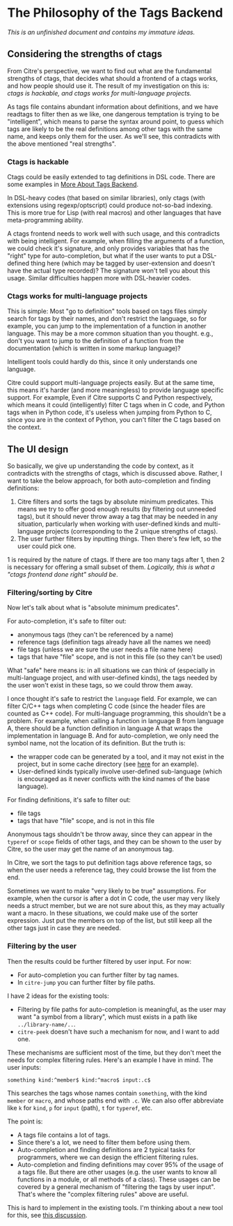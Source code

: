 # The Philosophy of the Tags Backend

*This is an unfinished document and contains my immature ideas.*

## Considering the strengths of ctags

From Citre's perspective, we want to find out what are the fundamental
strengths of ctags, that decides what should a frontend of a ctags works, and
how people should use it. The result of my investigation on this is: *ctags is
hackable, and ctags works for multi-language projects.*

As tags file contains abundant information about definitions, and we have
readtags to filter then as we like, one dangerous temptation is trying to be
"intelligent", which means to parse the syntax around point, to guess which
tags are likely to be the real definitions among other tags with the same name,
and keeps only them for the user. As we'll see, this contradicts with the above
mentioned "real strengths".

### Ctags is hackable

Ctags could be easily extended to tag definitions in DSL code. There are some
examples in [More About Tags
Backend](../user-manual/more-about-tags-backend.md).

In DSL-heavy codes (that based on similar libraries), only ctags (with
extensions using regexp/optscript) could produce not-so-bad indexing. This is
more true for Lisp (with real macros) and other languages that have
meta-programming ability.

A ctags frontend needs to work well with such usage, and this contradicts with
being intelligent. For example, when filling the arguments of a function, we
could check it's signature, and only provides variables that has the "right"
type for auto-completion, but what if the user wants to put a DSL-defined thing
here (which may be tagged by user-extension and doesn't have the actual type
recorded)? The signature won't tell you about this usage. Similar difficulties
happen more with DSL-heavier codes.

### Ctags works for multi-language projects

This is simple: Most "go to definition" tools based on tags files simply search
for tags by their names, and don't restrict the language, so for example, you
can jump to the implementation of a function in another language. This may be a
more common situation than you thought. e.g., don't you want to jump to the
definition of a function from the documentation (which is written in some
markup language)?

Intelligent tools could hardly do this, since it only understands one language.

Citre could support multi-language projects easily. But at the same time, this
means it's harder (and more meaningless) to provide language specific support.
For example, Even if Citre supports C and Python respectively, which means it
could (intelligently) filter C tags when in C code, and Python tags when in
Python code, it's useless when jumping from Python to C, since you are in the
context of Python, you can't filter the C tags based on the context.

## The UI design

So basically, we give up understanding the code by context, as it contradicts
with the strengths of ctags, which is discussed above. Rather, I want to take
the below approach, for both auto-completion and finding definitions:

1. Citre filters and sorts the tags by absolute minimum predicates. This means
   we try to offer good enough results (by filtering out unneeded tags), but it
   should never throw away a tag that may be needed in any situation,
   particularly when working with user-defined kinds and multi-language
   projects (corresponding to the 2 unique strengths of ctags).
2. The user further filters by inputting things. Then there's few left, so the
   user could pick one.

1 is required by the nature of ctags. If there are too many tags after 1, then
2 is necessary for offering a small subset of them. *Logically, this is what a
"ctags frontend done right" should be*.

### Filtering/sorting by Citre

Now let's talk about what is "absolute minimum predicates".

For auto-completion, it's safe to filter out:

- anonymous tags (they can't be referenced by a name)
- reference tags (definition tags already have all the names we need)
- file tags (unless we are sure the user needs a file name here)
- tags that have "file" scope, and is not in this file (so they can't be used)

What "safe" here means is: in all situations we can think of (especially in
multi-language project, and with user-defined kinds), the tags needed by the
user won't exist in these tags, so we could throw them away.

I once thought it's safe to restrict the `language` field. For example, we can
filter C/C++ tags when completing C code (since the header files are counted as
C++ code). For multi-language programming, this shouldn't be a problem. For
example, when calling a function in language B from language A, there should be
a function definition in language A that wraps the implementation in language
B. And for auto-completion, we only need the symbol name, not the location of
its definition. But the truth is:

- the wrapper code can be generated by a tool, and it may not exist in the
  project, but in some cache directory (see
  [here](https://github.com/universal-ctags/citre/pull/48) for an example).
- User-defined kinds typically involve user-defined sub-language (which is
  encouraged as it never conflicts with the kind names of the base language).

For finding definitions, it's safe to filter out:

- file tags
- tags that have "file" scope, and is not in this file

Anonymous tags shouldn't be throw away, since they can appear in the `typeref`
or `scope` fields of other tags, and they can be shown to the user by Citre, so
the user may get the name of an anonymous tag.

In Citre, we sort the tags to put definition tags above reference tags, so when
the user needs a reference tag, they could browse the list from the end.

Sometimes we want to make "very likely to be true" assumptions. For example,
when the cursor is after a dot in C code, the user may very likely needs a
struct member, but we are not sure about this, as they may actually want a
macro. In these situations, we could make use of the sorter expression. Just
put the members on top of the list, but still keep all the other tags just in
case they are needed.

### Filtering by the user

Then the results could be further filtered by user input. For now:

- For auto-completion you can further filter by tag names.
- In `citre-jump` you can further filter by file paths.

I have 2 ideas for the existing tools:

- Filtering by file paths for auto-completion is meaningful, as the user may
  want "a symbol from a library", which must exists in a path like
  `../library-name/..`.
- `citre-peek` doesn't have such a mechanism for now, and I want to add one.

These mechanisms are sufficient most of the time, but they don't meet the needs
for complex filtering rules. Here's an example I have in mind. The user inputs:

```
something kind:^member$ kind:^macro$ input:.c$
```

This searches the tags whose names contain `something`, with the kind `member`
or `macro`, and whose paths end with `.c`. We can also offer abbreviate like
`k` for `kind`, `p` for `input` (path), `t` for `typeref`, etc.

The point is:

- A tags file contains a lot of tags.
- Since there's a lot, we need to filter them before using them.
- Auto-completion and finding definitions are 2 typical tasks for programmers,
  where we can design the efficient filtering rules.
- Auto-completion and finding definitions may cover 95% of the usage of a tags
  file. But there are other usages (e.g. the user wants to know all functions
  in a module, or all methods of a class). These usages can be covered by a
  general mechanism of "filtering the tags by user input". That's where the
  "complex filtering rules" above are useful.

This is hard to implement in the existing tools. I'm thinking about a new tool
for this, see [this
discussion](https://github.com/universal-ctags/citre/discussions/47).
